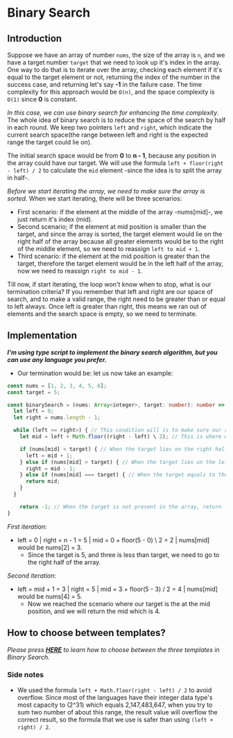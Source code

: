# Binary Search

## Introduction

Suppose we have an array of number `nums`, the size of the array is `n`, and we have a target number `target` that we need to look up it's index in the array. One way to do that is to iterate over the array, checking each element if it's equal to the target element or not, returning the index of the number in the success case, and returning let's say **-1** in the failure case. The time complexity for this approach would be `O(n)`, and the space complexity is `O(1)` since **0** is constant.

*In this case, we can use binary search for enhancing the time complexity*.
The whole idea of binary search is to reduce the space of the search by half in each round. We keep two pointers `left` and `right`, which indicate the current search space(the range between left and right is the expected range the target could lie on).

The initial search space would be from **0** to **n - 1**, because any position in the array could have our target. We will use the formula `left + floor(right - left) / 2` to calculate the `mid` element -since the idea is to split the array in half-.

*Before we start iterating the array, we need to make sure the array is sorted.*
When we start iterating, there will be three scenarios:

- First scenario: if the element at the middle of the array -nums[mid]-, we just return it's index (mid).
- Second scenario; if the element at mid position is smaller than the target, and since the array is sorted, the target element would lie on the right half of the array because all greater elements would be to the right of the middle element, so we need to reassign `left to mid + 1`.
- Third scenario: if the element at the mid position is greater than the target, therefore the target element would be in the left half of the array, now we need to reassign `right to mid - 1`.

Till now, if start iterating, the loop won't know when to stop, what is our termination criteria? If you remember that left and right are our space of search, and to make a valid range, the right need to be greater than or equal to left always. Once left is greater than right, this means we ran out of elements and the search space is empty, so we need to terminate.

## Implementation

***I'm using type script to implement the binary search algorithm, but you can use any language you prefer.***

- Our termination would be:
let us now take an example:

```typescript
const nums = [1, 2, 3, 4, 5, 6];
const target = 5;

const binarySearch = (nums: Array<integer>, target: number): number => {
  let left = 0;
  let right = nums.length - 1;

  while (left <= right>) { // This condition will is to make sure our range of elements actually has elements.
    let mid = left + Math.floor((right - left) \ 2); // This is where we calculate our mid index.

    if (nums[mid] < target) { // When the target lies on the right half of the array.
      left = mid + 1;
    } else if (nums[mid] > target) { // When the target lies on the left half of the array.
      right = mid - 1;
    } else if (nums[mid] === target) { // When the target equals to the element in the mid position, return it is index.
      return mid;
    }
  }

    return -1; // When the target is not present in the array, return -1;
}
```

*First iteration*:

- left = 0 | right = n - 1 = 5 | mid = 0 + floor(5 - 0) \ 2 = 2 | nums[mid] would be nums[2] = 3.
  - Since the target is 5, and three is less than target, we need to go to the right half of the array.

*Second iteration*:

- left = mid + 1 = 3 | right = 5 | mid = 3 + floor(5 - 3) / 2 = 4 | nums[mid] would be nums[4] = 5.
  - Now we reached the scenario where our target is the at the mid position, and we will return the mid which is 4.

## How to choose between templates?

*Please press **[HERE](./templateAnalysis.md)** to learn how to choose between the three templates in Binary Search.*

### Side notes

- We used the formula `left + Math.floor(right - left) / 2` to avoid overflow. Since most of the languages have their integer data type's most capacity to (2^31) which equals 2,147,483,647, when you try to sum two number of about this range, the result value will overflow the correct result, so the formula that we use is safer than using `(left + right) / 2`.
